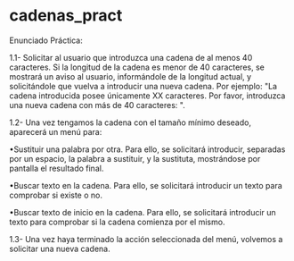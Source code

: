 # cadenas_pract
Enunciado Práctica:

1.1- Solicitar al usuario que introduzca una cadena de al menos 40 caracteres. Si la longitud de la cadena es menor de 40 caracteres, se mostrará un aviso al usuario, informándole de la longitud actual, y solicitándole que vuelva a introducir una nueva cadena. Por ejemplo: "La cadena introducida posee únicamente XX caracteres. Por favor, introduzca una nueva cadena con más de 40 caracteres: ".

1.2- Una vez tengamos la cadena con el tamaño mínimo deseado, aparecerá un menú para:

•Sustituir una palabra por otra. Para ello, se solicitará introducir, separadas por un espacio, la palabra a sustituir, y la sustituta, mostrándose por pantalla el resultado final.

•Buscar texto en la cadena. Para ello, se solicitará introducir un texto para comprobar si existe o no.

•Buscar texto de inicio en la cadena. Para ello, se solicitará introducir un texto para comprobar si la cadena comienza por el mismo.

1.3- Una vez haya terminado la acción seleccionada del menú, volvemos a solicitar una nueva cadena.
